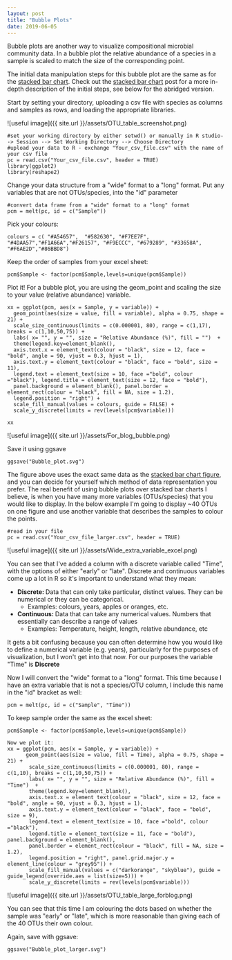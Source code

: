 ```yaml
---
layout: post
title: "Bubble Plots"
date: 2019-06-05
---
```



Bubble plots are another way to visualize compositional microbial community data. In a bubble plot the relative abundance of a species in a sample is scaled to match the size of the corresponding point.  

The initial data manipulation steps for this bubble plot are the same as for the [stacked bar chart](https://jkzorz.github.io/2019/06/05/stacked-bar-plots.html). Check out the [stacked bar chart](https://jkzorz.github.io/2019/06/05/stacked-bar-plots.html) post for a more in-depth description of the initial steps, see below for the abridged version.  

Start by setting your directory, uploading a csv file with species as columns and samples as rows, and loading the appropriate libraries. 

![useful image]({{ site.url }}/assets/OTU_table_screenshot.png)

```
#set your working directory by either setwd() or manually in R studio--> Session --> Set Working Directory --> Choose Directory
#upload your data to R - exchange "Your_csv_file.csv" with the name of your csv file
pc = read.csv("Your_csv_file.csv", header = TRUE)
library(ggplot2)
library(reshape2)
```

Change your data structure from a "wide" format to a "long" format. Put any variables that are not OTUs/species, into the "id" parameter


```
#convert data frame from a "wide" format to a "long" format
pcm = melt(pc, id = c("Sample"))

```

Pick your colours: 

```
colours = c( "#A54657",  "#582630", "#F7EE7F", "#4DAA57","#F1A66A","#F26157", "#F9ECCC", "#679289", "#33658A", "#F6AE2D","#86BBD8")
```

Keep the order of samples from your excel sheet:
```
pcm$Sample <- factor(pcm$Sample,levels=unique(pcm$Sample))
```
Plot it! For a bubble plot, you are using the geom_point and scaling the size to your value (relative abundance) variable. 

```
xx = ggplot(pcm, aes(x = Sample, y = variable)) + 
  geom_point(aes(size = value, fill = variable), alpha = 0.75, shape = 21) + 
  scale_size_continuous(limits = c(0.000001, 80), range = c(1,17), breaks = c(1,10,50,75)) + 
  labs( x= "", y = "", size = "Relative Abundance (%)", fill = "")  + 
  theme(legend.key=element_blank(), 
  axis.text.x = element_text(colour = "black", size = 12, face = "bold", angle = 90, vjust = 0.3, hjust = 1), 
  axis.text.y = element_text(colour = "black", face = "bold", size = 11), 
  legend.text = element_text(size = 10, face ="bold", colour ="black"), legend.title = element_text(size = 12, face = "bold"), 
  panel.background = element_blank(), panel.border = element_rect(colour = "black", fill = NA, size = 1.2), 
  legend.position = "right") +  
  scale_fill_manual(values = colours, guide = FALSE) + 
  scale_y_discrete(limits = rev(levels(pcm$variable))) 

xx
```


![useful image]({{ site.url }}/assets/For_blog_bubble.png)


Save it using ggsave 

```
ggsave("Bubble_plot.svg")

```

The figure above uses the exact same data as the [stacked bar chart figure](https://jkzorz.github.io/2019/06/05/stacked-bar-plots.html), and you can decide for yourself which method of data representation you prefer. The real benefit of using bubble plots over stacked bar charts I believe, is when you have many more variables (OTUs/species) that you would like to display. In the below example I'm going to display ~40 OTUs on one figure and use another variable that describes the samples to colour the points.  


```
#read in your file
pc = read.csv("Your_csv_file_larger.csv", header = TRUE)
```
![useful image]({{ site.url }}/assets/Wide_extra_variable_excel.png)

You can see that I've added a column with a discrete variable called "Time", with the options of either "early" or "late". Discrete and continuous variables come up a lot in R so it's important to understand what they mean: 

<ul>
  <li><b> Discrete: </b> Data that can only take particular, distinct values. They can be numerical or they can be categorical. 
    <ul>
      <li>Examples: colours, years, apples or oranges, etc. </li>
    </ul>
  </li>
  <li><b> Continuous: </b> Data that can take any numerical values. Numbers that essentially can describe a range of values
    <ul>
      <li> Examples: Temperature, height, length, relative abundance, etc </li>
    </ul>
  </li>
  </ul>
  
  It gets a bit confusing because you can often determine how you would like to define a numerical variable (e.g. years), particularly for the purposes of visualization, but I won't get into that now. For our purposes the variable "Time" is <b> Discrete </b> 
 
 
 Now I will convert the "wide" format to a "long" format. This time because I have an extra variable that is not a species/OTU column, I include this name in the "id" bracket as well:
``` 
pcm = melt(pc, id = c("Sample", "Time"))

```

To keep sample order the same as the excel sheet: 
```
pcm$Sample <- factor(pcm$Sample,levels=unique(pcm$Sample))
```
```
Now we plot it: 
xx = ggplot(pcm, aes(x = Sample, y = variable)) + 
      geom_point(aes(size = value, fill = Time), alpha = 0.75, shape = 21) + 
       scale_size_continuous(limits = c(0.000001, 80), range = c(1,10), breaks = c(1,10,50,75)) + 
       labs( x= "", y = "", size = "Relative Abundance (%)", fill = "Time")  + 
       theme(legend.key=element_blank(), 
       axis.text.x = element_text(colour = "black", size = 12, face = "bold", angle = 90, vjust = 0.3, hjust = 1), 
       axis.text.y = element_text(colour = "black", face = "bold", size = 9), 
       legend.text = element_text(size = 10, face ="bold", colour ="black"), 
       legend.title = element_text(size = 11, face = "bold"), panel.background = element_blank(), 
       panel.border = element_rect(colour = "black", fill = NA, size = 1.2), 
       legend.position = "right", panel.grid.major.y = element_line(colour = "grey95")) +  
       scale_fill_manual(values = c("darkorange", "skyblue"), guide = guide_legend(override.aes = list(size=5))) + 
       scale_y_discrete(limits = rev(levels(pcm$variable))) 
```

![useful image]({{ site.url }}/assets/OTU_table_large_forblog.png)

You can see that this time I am colouring the dots based on whether the sample was "early" or "late", which is more reasonable than giving each of the 40 OTUs their own colour.   


Again, save with ggsave: 
```
ggsave("Bubble_plot_larger.svg")
```
